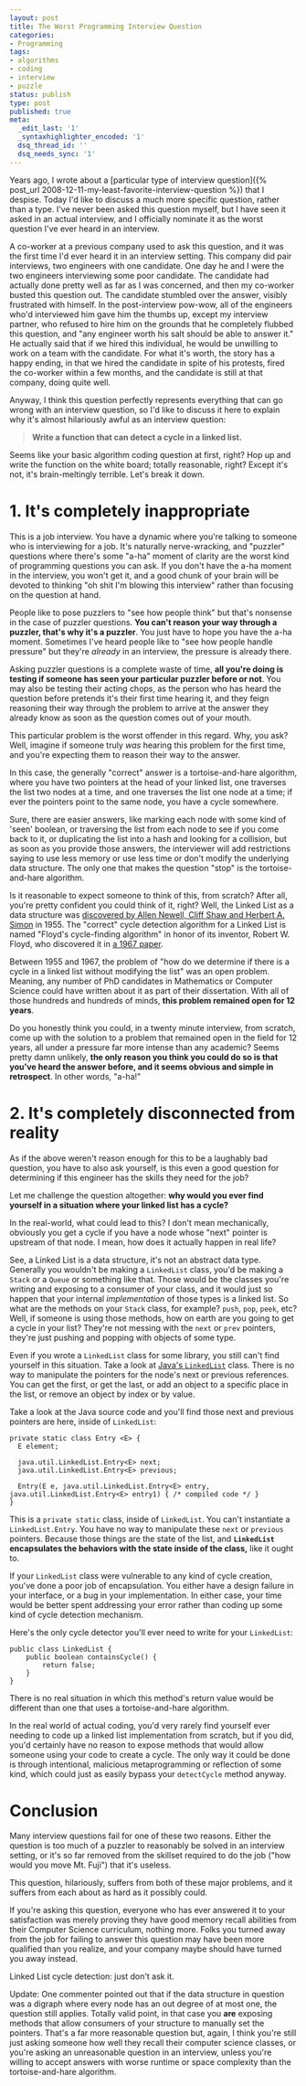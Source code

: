```yaml
---
layout: post
title: The Worst Programming Interview Question
categories:
- Programming
tags:
- algorithms
- coding
- interview
- puzzle
status: publish
type: post
published: true
meta:
  _edit_last: '1'
  _syntaxhighlighter_encoded: '1'
  dsq_thread_id: ''
  dsq_needs_sync: '1'
---
```

Years ago, I wrote about a [particular type of interview question]({% post_url 2008-12-11-my-least-favorite-interview-question %}) that I despise.  Today I'd like to discuss a much more specific question, rather than a type.  I've never been asked this question myself, but I have seen it asked in an actual interview, and I officially nominate it as the worst question I've ever heard in an interview.

A co-worker at a previous company used to ask this question, and it was the first time I'd ever heard it in an interview setting.  This company did pair interviews, two engineers with one candidate.  One day he and I were the two engineers interviewing some poor candidate.  The candidate had actually done pretty well as far as I was concerned, and then my co-worker busted this question out.  The candidate stumbled over the answer, visibly frustrated with himself.  In the post-interview pow-wow, all of the engineers who'd interviewed him gave him the thumbs up, except my interview partner, who refused to hire him on the grounds that he completely flubbed this question, and "any engineer worth his salt should be able to answer it."  He actually said that if we hired this individual, he would be unwilling to work on a team with the candidate.  For what it's worth, the story has a happy ending, in that we hired the candidate in spite of his protests, fired the co-worker within a few months, and the candidate is still at that company, doing quite well.

Anyway, I think this question perfectly represents everything that can go wrong with an interview question, so I'd like to discuss it here to explain why it's almost hilariously awful as an interview question:

> __Write a function that can detect a cycle in a linked list.__

Seems like your basic algorithm coding question at first, right?  Hop up and write the function on the white board; totally reasonable, right?  Except it's not, it's brain-meltingly terrible.  Let's break it down.


# 1. It's completely inappropriate

This is a job interview.  You have a dynamic where you're talking to someone who is interviewing for a job.  It's naturally nerve-wracking, and "puzzler" questions where there's some "a-ha" moment of clarity are the worst kind of programming questions you can ask.  If you don't have the a-ha moment in the interview, you won't get it, and a good chunk of your brain will be devoted to thinking "oh shit I'm blowing this interview" rather than focusing on the question at hand.

People like to pose puzzlers to "see how people think" but that's nonsense in the case of puzzler questions.  __You can't reason your way through a puzzler, that's why it's a puzzler__.  You just have to hope you have the a-ha moment.  Sometimes I've heard people like to "see how people handle pressure" but they're _already_ in an interview, the pressure is already there.

Asking puzzler questions is a complete waste of time, __all you're doing is testing if someone has seen your particular puzzler before or not__.  You may also be testing their acting chops, as the person who has heard the question before pretends it's their first time hearing it, and they feign reasoning their way through the problem to arrive at the answer they already know as soon as the question comes out of your mouth.

This particular problem is the worst offender in this regard.  Why, you ask?  Well, imagine if someone truly _was_ hearing this problem for the first time, and you're expecting them to reason their way to the answer. 

In this case, the generally "correct" answer is a tortoise-and-hare algorithm, where you have two pointers at the head of your linked list, one traverses the list two nodes at a time, and one traverses the list one node at a time; if ever the pointers point to the same node, you have a cycle somewhere.

Sure, there are easier answers, like marking each node with some kind of 'seen' boolean, or traversing the list from each node to see if you come back to it, or duplicating the list into a hash and looking for a collision, but as soon as you provide those answers, the interviewer will add restrictions saying to use less memory or use less time or don't modify the underlying data structure.  The only one that makes the question "stop" is the tortoise-and-hare algorithm.

Is it reasonable to expect someone to think of this, from scratch?  After all, you're pretty confident you could think of it, right?  Well, the Linked List as a data structure was [discovered by Allen Newell, Cliff Shaw and Herbert A. Simon](http://en.wikipedia.org/wiki/Linked_list#History) in 1955.  The "correct" cycle detection algorithm for a Linked List is named "Floyd's cycle-finding algorithm" in honor of its inventor, Robert W. Floyd, who discovered it in [a 1967 paper](http://dl.acm.org/citation.cfm?doid=321420.321422).

Between 1955 and 1967, the problem of "how do we determine if there is a cycle in a linked list without modifying the list" was an open problem.  Meaning, any number of PhD candidates in Mathematics or Computer Science could have written about it as part of their dissertation.  With all of those hundreds and hundreds of minds, __this problem remained open for 12 years__.

Do you honestly think you could, in a twenty minute interview, from scratch, come up with the solution to a problem that remained open in the field for 12 years, all under a pressure far more intense than any academic?  Seems pretty damn unlikely, __the only reason you think you could do so is that you've heard the answer before, and it seems obvious and simple in retrospect__.  In other words, "a-ha!"

# 2. It's completely disconnected from reality

As if the above weren't reason enough for this to be a laughably bad question, you have to also ask yourself, is this even a good question for determining if this engineer has the skills they need for the job?

Let me challenge the question altogether: __why would you ever find yourself in a situation where your linked list has a cycle?__

In the real-world, what could lead to this?  I don't mean mechanically, obviously you get a cycle if you have a node whose "next" pointer is upstream of that node.  I mean, how does it actually happen in real life?

See, a Linked List is a data structure, it's not an abstract data type.  Generally you wouldn't be making a `LinkedList` class, you'd be making a `Stack` or a `Queue` or something like that.  Those would be the classes you're writing and exposing to a consumer of your class, and it would just so happen that your internal _implementation_ of those types is a linked list.  So what are the methods on your `Stack` class, for example?  `push`, `pop`, `peek`, etc?  Well, if someone is using those methods, how on earth are you going to get a cycle in your list?  They're not messing with the `next` or `prev` pointers, they're just pushing and popping with objects of some type.

Even if you wrote a `LinkedList` class for some library, you still can't find yourself in this situation.  Take a look at [Java's `LinkedList`](http://docs.oracle.com/javase/7/docs/api/java/util/LinkedList.html) class.  There is no way to manipulate the pointers for the node's next or previous references.  You can get the first, or get the last, or add an object to a specific place in the list, or remove an object by index or by value.  

Take a look at the Java source code and you'll find those next and previous pointers are here, inside of `LinkedList`:

    private static class Entry <E> {
      E element;
      
      java.util.LinkedList.Entry<E> next;
      java.util.LinkedList.Entry<E> previous;
      
      Entry(E e, java.util.LinkedList.Entry<E> entry, java.util.LinkedList.Entry<E> entry1) { /* compiled code */ }
    }

This is a `private static` class, inside of `LinkedList`.  You can't instantiate a `LinkedList.Entry`.  You have no way to manipulate these `next` or `previous` pointers.  Because those things are the state of the list, and __`LinkedList` encapsulates the behaviors with the state inside of the class,__ like it ought to.

If your `LinkedList` class were vulnerable to any kind of cycle creation, you've done a poor job of encapsulation.  You either have a design failure in your interface, or a bug in your implementation.  In either case, your time would be better spent addressing your error rather than coding up some kind of cycle detection mechanism.

Here's the only cycle detector you'll ever need to write for your `LinkedList`:

    public class LinkedList {
        public boolean containsCycle() {
            return false;
        }
    }

There is no real situation in which this method's return value would be different than one that uses a tortoise-and-hare algorithm.

In the real world of actual coding, you'd very rarely find yourself ever needing to code up a linked list implementation from scratch, but if you did, you'd certainly have no reason to expose methods that would allow someone using your code to create a cycle.  The only way it could be done is through intentional, malicious metaprogramming or reflection of some kind, which could just as easily bypass your `detectCycle` method anyway.

# Conclusion

Many interview questions fail for one of these two reasons.  Either the question is too much of a puzzler to reasonably be solved in an interview setting, or it's so far removed from the skillset required to do the job ("how would you move Mt. Fuji") that it's useless.

This question, hilariously, suffers from both of these major problems, and it suffers from each about as hard as it possibly could.

If you're asking this question, everyone who has ever answered it to your satisfaction was merely proving they have good memory recall abilities from their Computer Science curriculum, nothing more.  Folks you turned away from the job for failing to answer this question may have been more qualified than you realize, and your company maybe should have turned you away instead.

Linked List cycle detection: just don't ask it.

Update: One commenter pointed out that if the data structure in question was a digraph where every node has an out degree of at most one, the question still applies.  Totally valid point, in that case you __are__ exposing methods that allow consumers of your structure to manually set the pointers.  That's a far more reasonable question but, again, I think you're still just asking someone how well they recall their computer science classes, or you're asking an unreasonable question in an interview, unless you're willing to accept answers with worse runtime or space complexity than the tortoise-and-hare algorithm.

